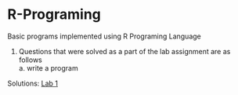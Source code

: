 # R-Programing
Basic programs implemented using R Programing Language

1. Questions that were solved as a part of the lab assignment are as follows <br>
   a. write a program

Solutions: 
[Lab 1](https://github.com/NeoMorpheus99/R-Programing/blob/main/LAB_2.R)

